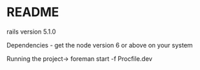 # README

rails  version 5.1.0

Dependencies - get the node version 6 or above on your system

Running the project-> foreman start -f Procfile.dev


